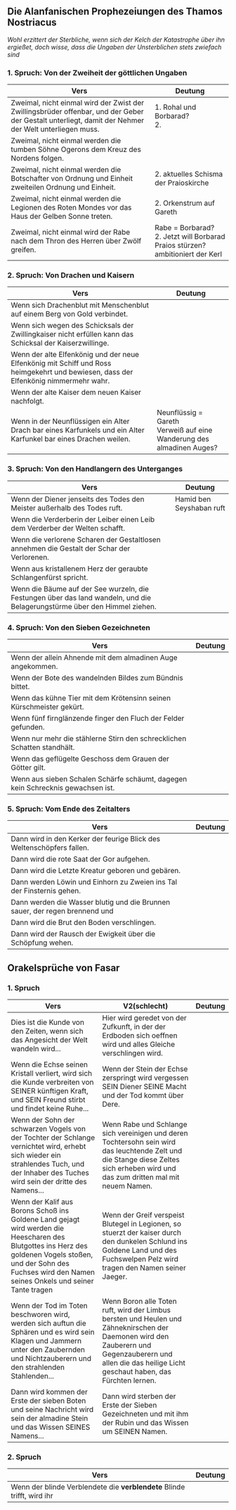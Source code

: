 ## Die Alanfanischen Prophezeiungen des Thamos Nostriacus

*Wohl erzittert der Sterbliche, wenn sich der Kelch der Katastrophe über ihn ergießet, doch wisse, dass die Ungaben der Unsterblichen stets zwiefach sind*

### 1. Spruch: Von der Zweiheit der göttlichen Ungaben
| Vers                                                                                                                                                 | Deutung                                                                          |
| ---------------------------------------------------------------------------------------------------------------------------------------------------- | -------------------------------------------------------------------------------- |
| Zweimal, nicht einmal wird der Zwist der Zwillingsbrüder offenbar, und der Geber der Gestalt unterliegt, damit der Nehmer der Welt unterliegen muss. | 1. Rohal und Borbarad?<br>2.                                                     |
| Zweimal, nicht einmal werden die tumben Söhne Ogerons dem Kreuz des Nordens folgen.                                                                  |                                                                                  |
| Zweimal, nicht einmal werden die Botschafter von Ordnung und Einheit zweiteilen Ordnung und Einheit.                                                 | 2. aktuelles Schisma der Praioskirche                                            |
| Zweimal, nicht einmal werden die Legionen des Roten Mondes vor das Haus der Gelben Sonne treten.                                                     | 2. Orkenstrum auf Gareth                                                         |
| Zweimal, nicht einmal wird der Rabe nach dem Thron des Herren über Zwölf greifen.                                                                    | Rabe = Borbarad?<br>2. Jetzt will Borbarad Praios stürzen? ambitioniert der Kerl |

### 2. Spruch: Von Drachen und Kaisern 
| Vers                                                                                                                                | Deutung                                                                 |
| ----------------------------------------------------------------------------------------------------------------------------------- | ----------------------------------------------------------------------- |
| Wenn sich Drachenblut mit Menschenblut auf einem Berg von Gold verbindet.                                                           |                                                                         |
| Wenn sich wegen des Schicksals der Zwillingkaiser nicht erfüllen kann das Schicksal der Kaiserzwillinge.                            |                                                                         |
| Wenn der alte Elfenkönig und der neue Elfenkönig mit Schiff und Ross heimgekehrt und bewiesen, dass der Elfenkönig nimmermehr wahr. |                                                                         |
| Wenn der alte Kaiser dem neuen Kaiser nachfolgt.                                                                                    |                                                                         |
| Wenn in der Neunflüssigen ein Alter Drach bar eines Karfunkels und ein Alter Karfunkel bar eines Drachen weilen.                    | Neunflüssig = Gareth<br>Verweiß auf eine Wanderung des almadinen Auges? |

### 3. Spruch: Von den Handlangern des Unterganges 
| Vers                                                                                                                      | Deutung                  |
| ------------------------------------------------------------------------------------------------------------------------- | ------------------------ |
| Wenn der Diener jenseits des Todes den Meister außerhalb des Todes ruft.                                                  | Hamid ben Seyshaban ruft |
| Wenn die Verderberin der Leiber einen Leib dem Verderber der Welten schafft.                                              |                          |
| Wenn die verlorene Scharen der Gestaltlosen annehmen die Gestalt der Schar der Verlorenen.                                |                          |
| Wenn aus kristallenem Herz der geraubte Schlangenfürst spricht.                                                           |                          |
| Wenn die Bäume auf der See wurzeln, die Festungen über das land wandeln, und die Belagerungstürme über den Himmel ziehen. |                          |

### 4. Spruch: Von den Sieben Gezeichneten 
| Vers                                                                       | Deutung |
| -------------------------------------------------------------------------- | ------- |
| Wenn der allein Ahnende mit dem almadinen Auge angekommen.                 |         |
| Wenn der Bote des wandelnden Bildes zum Bündnis bittet.                    |         |
| Wenn das kühne Tier mit dem Krötensinn seinen Kürschmeister gekürt.        |         |
| Wenn fünf firnglänzende finger den Fluch der Felder gefunden.              |         |
| Wenn nur mehr die stählerne Stirn den schrecklichen Schatten standhält.    |         |
| Wenn das geflügelte Geschoss dem Grauen der Götter gilt.                   |         |
| Wenn aus sieben Schalen Schärfe schäumt, dagegen kein Schrecknis gewachsen ist. |    |

### 5. Spruch: Vom Ende des Zeitalters 
|Vers|Deutung|
|---|---|
|Dann wird in den Kerker der feurige Blick des Weltenschöpfers fallen. ||
|Dann wird die rote Saat der Gor aufgehen. ||
|Dann wird die Letzte Kreatur geboren und gebären. ||
|Dann werden Löwin und Einhorn zu Zweien ins Tal der Finsternis gehen. ||
|Dann werden die Wasser blutig und die Brunnen sauer, der regen brennend und|| das Land schimmelig. 
|Dann wird die Brut den Boden verschlingen.||
|Dann wird der Rausch der Ewigkeit über die Schöpfung wehen.||

## Orakelsprüche von Fasar
### 1. Spruch
| Vers                                                                                                                                                                                                                 | V2(schlecht)                                                                                                                                                                                              | Deutung |
| -------------------------------------------------------------------------------------------------------------------------------------------------------------------------------------------------------------------- | --------------------------------------------------------------------------------------------------------------------------------------------------------------------------------------------------------- | ------- |
| Dies ist die Kunde von den Zeiten, wenn sich das Angesicht der Welt wandeln wird...                                                                                                                                  | Hier wird geredet von der Zufkunft, in der der Erdboden sich oeffnen wird und alles Gleiche verschlingen wird.                                                                                            |         |
| Wenn die Echse seinen Kristall verliert, wird sich die Kunde verbreiten von SEINER künftigen Kraft, und SEIN Freund stirbt und findet keine Ruhe...                                                                  | Wenn der Stein der Echse zerspringt wird vergessen SEIN Diener SEINE Macht und der Tod kommt über Dere.                                                                                                   |         |
| Wenn der Sohn der schwarzen Vogels von der Tochter der Schlange vernichtet wird, erhebt sich wieder ein strahlendes Tuch, und der Inhaber des Tuches wird sein der dritte des Namens...                              | Wenn Rabe und Schlange sich vereinigen und deren Tochtersohn sein wird das leuchtende Zelt und die Stange diese Zeltes sich erheben wird und das zum dritten mal mit neuem Namen.                         |         |
| Wenn der Kalif aus Borons Schoß ins Goldene Land gejagt wird werden die Heescharen des Blutgottes ins Herz des goldenen Vogels stoßen, und der Sohn des Fuchses wird den Namen seines Onkels und seiner Tante tragen | Wenn der Greif verspeist Blutegel in Legionen, so stuerzt der kaiser durch den dunkelen Schlund ins Goldene Land und des Fuchswelpen Pelz wird tragen den Namen seiner Jaeger.                            |         |
| Wenn der Tod im Toten beschworen wird, werden sich auftun die Sphären und es wird sein Klagen und Jammern unter den Zaubernden und Nichtzauberern und den strahlenden Stahlenden...                                  | Wenn Boron alle Toten ruft, wird der Limbus bersten und Heulen und Zähneknirschen der Daemonen wird den Zauberern und Gegenzauberern und allen die das heilige Licht geschaut haben, das Fürchten lernen. |         |
| Dann wird kommen der Erste der sieben Boten und seine Nachricht wird sein der almadine Stein und das Wissen SEINES Namens...                                                                                         | Dann wird sterben der Erste der Sieben Gezeichneten und mit ihm der Rubin und das Wissen um SEINEN Namen.                                                                                                 |         |

### 2. Spruch
|Vers|Deutung|
|---|---|
|Wenn der blinde Verblendete die **verblendete** Blinde trifft, wird ihr||